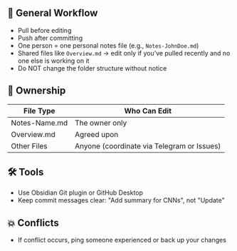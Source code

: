 ## 💾 General Workflow
- Pull before editing
- Push after committing
- One person = one personal notes file (e.g., `Notes-JohnDoe.md`)
- Shared files like `Overview.md` → edit only if you’ve pulled recently and no one else is working on it
- Do NOT change the folder structure without notice

## 🧠 Ownership
| File Type     | Who Can Edit                               |
| ------------- | ------------------------------------------ |
| Notes-Name.md | The owner only                             |
| Overview.md   | Agreed upon                                |
| Other Files   | Anyone (coordinate via Telegram or Issues) |

## 🛠 Tools
- Use Obsidian Git plugin or GitHub Desktop
- Keep commit messages clear: "Add summary for CNNs", not "Update"

## 💥 Conflicts
- If conflict occurs, ping someone experienced or back up your changes

